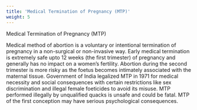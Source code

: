 ```yaml
---
title: 'Medical Termination of Pregnancy (MTP)'
weight: 5
---
```

Medical Termination of Pregnancy (MTP)

Medical method of abortion is a voluntary or intentional termination of pregnancy in a non-surgical or non-invasive way. Early medical termination is extremely safe upto 12 weeks (the first trimester) of pregnancy and generally has no impact on a women’s fertility. Abortion during the second trimester is more risky as the foetus becomes intimately associated with the maternal tissue. Government of India legalized MTP in 1971 for medical necessity and social consequences with certain restrictions like sex discrimination and illegal female foeticides to avoid its misuse. MTP performed illegally by unqualified quacks is unsafe and could be fatal. MTP of the first conception may have serious psychological consequences.
